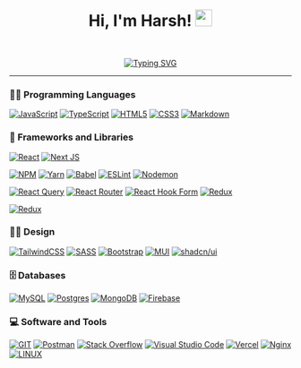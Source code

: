   <h1 align="center">
Hi, I'm Harsh!
	<a href="https://media.giphy.com/media/hvRJCLFzcasrR4ia7z/giphy.gif" target="_self">
		<img src="https://media.giphy.com/media/hvRJCLFzcasrR4ia7z/giphy.gif" width="30">
	</a>
</h1>
<br>
<p align="center">
	<a href="https://git.io/typing-svg"><img src="https://readme-typing-svg.herokuapp.com?font=Fira+Code&amp;pause=1000&amp;center=true&amp;vCenter=true&amp;width=435&amp;lines=Full+Stack+Web+Developer;committed+to+learning+new+things" alt="Typing SVG"></a>
</p>
<hr>
<h3 id="-programming-languages">👨‍💻 Programming Languages</h3>
<p>
    <a href="https://camo.githubusercontent.com/c81375f70082227e8dffe012148b4fc100ce3f7790ca15f51cc65f02051d66fa/68747470733a2f2f696d672e736869656c64732e696f2f62616467652f4a6176615363726970742d2532333332333333302e7376673f7374796c653d666c6174266c6f676f3d6a617661736372697074266c6f676f436f6c6f723d253233463744463145"><img alt="JavaScript" src="https://camo.githubusercontent.com/c81375f70082227e8dffe012148b4fc100ce3f7790ca15f51cc65f02051d66fa/68747470733a2f2f696d672e736869656c64732e696f2f62616467652f4a6176615363726970742d2532333332333333302e7376673f7374796c653d666c6174266c6f676f3d6a617661736372697074266c6f676f436f6c6f723d253233463744463145"></a>
    <a target="_blank" rel="noopener noreferrer nofollow" href="https://camo.githubusercontent.com/c014d6173a29146ac8d42cb97c98ea9995336b6559809b9779cb1283718cb615/68747470733a2f2f696d672e736869656c64732e696f2f62616467652f547970655363726970742d2532333030374143432e7376673f7374796c653d666c6174266c6f676f3d74797065736372697074266c6f676f436f6c6f723d7768697465"><img src="https://camo.githubusercontent.com/c014d6173a29146ac8d42cb97c98ea9995336b6559809b9779cb1283718cb615/68747470733a2f2f696d672e736869656c64732e696f2f62616467652f547970655363726970742d2532333030374143432e7376673f7374796c653d666c6174266c6f676f3d74797065736372697074266c6f676f436f6c6f723d7768697465" alt="TypeScript" data-canonical-src="https://img.shields.io/badge/TypeScript-#007ACC.svg?style=flat&amp;logo=typescript&amp;logoColor=white" style="max-width: 100%;"></a>
    <a target="_blank" rel="noopener noreferrer nofollow" href="https://camo.githubusercontent.com/9c5bb04c0528e485bbc26146e50c477dd4ae978a95e8b024f5edd2e14e1b5b02/68747470733a2f2f696d672e736869656c64732e696f2f62616467652f48544d4c352d2532334533344632362e7376673f7374796c653d666c6174266c6f676f3d68746d6c35266c6f676f436f6c6f723d7768697465"><img src="https://camo.githubusercontent.com/9c5bb04c0528e485bbc26146e50c477dd4ae978a95e8b024f5edd2e14e1b5b02/68747470733a2f2f696d672e736869656c64732e696f2f62616467652f48544d4c352d2532334533344632362e7376673f7374796c653d666c6174266c6f676f3d68746d6c35266c6f676f436f6c6f723d7768697465" alt="HTML5" data-canonical-src="https://img.shields.io/badge/HTML5-#E34F26.svg?style=flat&amp;logo=html5&amp;logoColor=white" style="max-width: 100%;"></a>
    <a target="_blank" rel="noopener noreferrer nofollow" href="https://camo.githubusercontent.com/11d6c8d7e0eb9434b41a9c08cc2a1be84cca9f30fafc3d918135e8e32fccd958/68747470733a2f2f696d672e736869656c64732e696f2f62616467652f435353332d2532333135373242362e7376673f7374796c653d666c6174266c6f676f3d63737333266c6f676f436f6c6f723d7768697465"><img src="https://camo.githubusercontent.com/11d6c8d7e0eb9434b41a9c08cc2a1be84cca9f30fafc3d918135e8e32fccd958/68747470733a2f2f696d672e736869656c64732e696f2f62616467652f435353332d2532333135373242362e7376673f7374796c653d666c6174266c6f676f3d63737333266c6f676f436f6c6f723d7768697465" alt="CSS3" data-canonical-src="https://img.shields.io/badge/CSS3-#1572B6.svg?style=flat&amp;logo=css3&amp;logoColor=white" style="max-width: 100%;"></a>
    <a target="_blank" rel="noopener noreferrer nofollow" href="https://camo.githubusercontent.com/8385791df6964d6529cfb8ff01deda5fdc192dfba3e47dceedd6ba7edeb2890a/68747470733a2f2f696d672e736869656c64732e696f2f62616467652f6d61726b646f776e2d2532333030303030302e7376673f7374796c653d666c6174266c6f676f3d6d61726b646f776e266c6f676f436f6c6f723d7768697465"><img src="https://camo.githubusercontent.com/8385791df6964d6529cfb8ff01deda5fdc192dfba3e47dceedd6ba7edeb2890a/68747470733a2f2f696d672e736869656c64732e696f2f62616467652f6d61726b646f776e2d2532333030303030302e7376673f7374796c653d666c6174266c6f676f3d6d61726b646f776e266c6f676f436f6c6f723d7768697465" alt="Markdown" data-canonical-src="https://img.shields.io/badge/markdown-#000000.svg?style=flat&amp;logo=markdown&amp;logoColor=white" style="max-width: 100%;"></a>
</p><h3 id="-frameworks-and-libraries">🧰 Frameworks and Libraries</h3>
<p>
    <a target="_blank" rel="noopener noreferrer nofollow" href="https://camo.githubusercontent.com/1293a5f3fed176eb018505b64108143d75574f02a57cbbf5bc4651d026564383/68747470733a2f2f696d672e736869656c64732e696f2f62616467652f72656163742d2532333230323332612e7376673f7374796c653d666c6174266c6f676f3d7265616374266c6f676f436f6c6f723d253233363144414642"><img src="https://camo.githubusercontent.com/1293a5f3fed176eb018505b64108143d75574f02a57cbbf5bc4651d026564383/68747470733a2f2f696d672e736869656c64732e696f2f62616467652f72656163742d2532333230323332612e7376673f7374796c653d666c6174266c6f676f3d7265616374266c6f676f436f6c6f723d253233363144414642" alt="React" data-canonical-src="https://img.shields.io/badge/react-#20232a.svg?style=flat&amp;logo=react&amp;logoColor=#61DAFB" style="max-width: 100%;"></a>
    <a target="_blank" rel="noopener noreferrer nofollow" href="https://camo.githubusercontent.com/c6749f126f35b150855c7f7bced22811af37f6e837426279f9e063f22cbaa753/68747470733a2f2f696d672e736869656c64732e696f2f62616467652f4e6578742d626c61636b3f7374796c653d666c6174266c6f676f3d6e6578742e6a73266c6f676f436f6c6f723d7768697465"><img src="https://camo.githubusercontent.com/c6749f126f35b150855c7f7bced22811af37f6e837426279f9e063f22cbaa753/68747470733a2f2f696d672e736869656c64732e696f2f62616467652f4e6578742d626c61636b3f7374796c653d666c6174266c6f676f3d6e6578742e6a73266c6f676f436f6c6f723d7768697465" alt="Next JS" data-canonical-src="https://img.shields.io/badge/Next-black?style=flat&amp;logo=next.js&amp;logoColor=white" style="max-width: 100%;"></a>
</p><p dir="auto">
<a target="_blank" rel="noopener noreferrer nofollow" href="https://camo.githubusercontent.com/176bf85cab961d8bfaf6791d496df0cd04129ecd44bbe77cc85b302c11a1d1d9/68747470733a2f2f696d672e736869656c64732e696f2f62616467652f6e706d2d2532334342333833372e7376673f7374796c653d666c6174266c6f676f3d6e706d266c6f676f436f6c6f723d7768697465"><img src="https://camo.githubusercontent.com/176bf85cab961d8bfaf6791d496df0cd04129ecd44bbe77cc85b302c11a1d1d9/68747470733a2f2f696d672e736869656c64732e696f2f62616467652f6e706d2d2532334342333833372e7376673f7374796c653d666c6174266c6f676f3d6e706d266c6f676f436f6c6f723d7768697465" alt="NPM" data-canonical-src="https://img.shields.io/badge/npm-#CB3837.svg?style=flat&amp;logo=npm&amp;logoColor=white" style="max-width: 100%;"></a>
<a target="_blank" rel="noopener noreferrer nofollow" href="https://camo.githubusercontent.com/7c338109a7b0ad14552fdb043637f5bbc49ef8fa983ce8c6fa5270c85d50a2fc/68747470733a2f2f696d672e736869656c64732e696f2f62616467652f7961726e2d2532333243384542422e7376673f7374796c653d666c6174266c6f676f3d7961726e266c6f676f436f6c6f723d7768697465"><img src="https://camo.githubusercontent.com/7c338109a7b0ad14552fdb043637f5bbc49ef8fa983ce8c6fa5270c85d50a2fc/68747470733a2f2f696d672e736869656c64732e696f2f62616467652f7961726e2d2532333243384542422e7376673f7374796c653d666c6174266c6f676f3d7961726e266c6f676f436f6c6f723d7768697465" alt="Yarn" data-canonical-src="https://img.shields.io/badge/yarn-#2C8EBB.svg?style=flat&amp;logo=yarn&amp;logoColor=white" style="max-width: 100%;"></a>
<a target="_blank" rel="noopener noreferrer nofollow" href="https://camo.githubusercontent.com/2ee44fd90927e287d8f6f5c6c5adcfe22667aa305dd4935ea5ca5231e652e32f/68747470733a2f2f696d672e736869656c64732e696f2f62616467652f426162656c2d4639444333653f7374796c653d666c6174266c6f676f3d626162656c266c6f676f436f6c6f723d626c61636b"><img src="https://camo.githubusercontent.com/2ee44fd90927e287d8f6f5c6c5adcfe22667aa305dd4935ea5ca5231e652e32f/68747470733a2f2f696d672e736869656c64732e696f2f62616467652f426162656c2d4639444333653f7374796c653d666c6174266c6f676f3d626162656c266c6f676f436f6c6f723d626c61636b" alt="Babel" data-canonical-src="https://img.shields.io/badge/Babel-F9DC3e?style=flat&amp;logo=babel&amp;logoColor=black" style="max-width: 100%;"></a>
<a target="_blank" rel="noopener noreferrer nofollow" href="https://camo.githubusercontent.com/cc5775c3613e6546c45d58ee357682acf962f2aca9d28b2b6d35714bb1b027f8/68747470733a2f2f696d672e736869656c64732e696f2f62616467652f45534c696e742d3442333236333f7374796c653d666c6174266c6f676f3d65736c696e74266c6f676f436f6c6f723d7768697465"><img src="https://camo.githubusercontent.com/cc5775c3613e6546c45d58ee357682acf962f2aca9d28b2b6d35714bb1b027f8/68747470733a2f2f696d672e736869656c64732e696f2f62616467652f45534c696e742d3442333236333f7374796c653d666c6174266c6f676f3d65736c696e74266c6f676f436f6c6f723d7768697465" alt="ESLint" data-canonical-src="https://img.shields.io/badge/ESLint-4B3263?style=flat&amp;logo=eslint&amp;logoColor=white" style="max-width: 100%;"></a>
<a target="_blank" rel="noopener noreferrer nofollow" href="https://camo.githubusercontent.com/8c16fa40ab76a9292d47df6c93260c3370a8ee24b38baa5c4dcff97da3f74a0b/68747470733a2f2f696d672e736869656c64732e696f2f62616467652f4e4f44454d4f4e2d2532333332333333302e7376673f7374796c653d666c6174266c6f676f3d6e6f64656d6f6e266c6f676f436f6c6f723d25424244454144"><img src="https://camo.githubusercontent.com/8c16fa40ab76a9292d47df6c93260c3370a8ee24b38baa5c4dcff97da3f74a0b/68747470733a2f2f696d672e736869656c64732e696f2f62616467652f4e4f44454d4f4e2d2532333332333333302e7376673f7374796c653d666c6174266c6f676f3d6e6f64656d6f6e266c6f676f436f6c6f723d25424244454144" alt="Nodemon" data-canonical-src="https://img.shields.io/badge/NODEMON-#323330.svg?style=flat&amp;logo=nodemon&amp;logoColor=�DEAD" style="max-width: 100%;"></a></p>
<p dir="auto">
<a target="_blank" rel="noopener noreferrer nofollow" href="https://camo.githubusercontent.com/dd48a0b3aefa8fafadec82133042da47e0de2b892d7b365b4b5175f5c5037329/68747470733a2f2f696d672e736869656c64732e696f2f62616467652f2d526561637425323051756572792d4646343135343f7374796c653d666c6174266c6f676f3d72656163742532307175657279266c6f676f436f6c6f723d7768697465"><img src="https://camo.githubusercontent.com/dd48a0b3aefa8fafadec82133042da47e0de2b892d7b365b4b5175f5c5037329/68747470733a2f2f696d672e736869656c64732e696f2f62616467652f2d526561637425323051756572792d4646343135343f7374796c653d666c6174266c6f676f3d72656163742532307175657279266c6f676f436f6c6f723d7768697465" alt="React Query" data-canonical-src="https://img.shields.io/badge/-React Query-FF4154?style=flat&amp;logo=react query&amp;logoColor=white" style="max-width: 100%;"></a>
<a target="_blank" rel="noopener noreferrer nofollow" href="https://camo.githubusercontent.com/a304faa0a3a54c8fa5475f8f1f3dc3c9812f4421d5a4d78c07d0c201aac68fde/68747470733a2f2f696d672e736869656c64732e696f2f62616467652f52656163745f526f757465722d4341343234353f7374796c653d666c6174266c6f676f3d72656163742d726f75746572266c6f676f436f6c6f723d7768697465"><img src="https://camo.githubusercontent.com/a304faa0a3a54c8fa5475f8f1f3dc3c9812f4421d5a4d78c07d0c201aac68fde/68747470733a2f2f696d672e736869656c64732e696f2f62616467652f52656163745f526f757465722d4341343234353f7374796c653d666c6174266c6f676f3d72656163742d726f75746572266c6f676f436f6c6f723d7768697465" alt="React Router" data-canonical-src="https://img.shields.io/badge/React_Router-CA4245?style=flat&amp;logo=react-router&amp;logoColor=white" style="max-width: 100%;"></a>
<a target="_blank" rel="noopener noreferrer nofollow" href="https://camo.githubusercontent.com/18b2735b80bd25f56ff12c80ae77f7e0d8a75553c3a4a7d5834d395ebb8b01d2/68747470733a2f2f696d672e736869656c64732e696f2f62616467652f5265616374253230486f6f6b253230466f726d2d2532334543353939302e7376673f7374796c653d666c6174266c6f676f3d7265616374686f6f6b666f726d266c6f676f436f6c6f723d7768697465"><img src="https://camo.githubusercontent.com/18b2735b80bd25f56ff12c80ae77f7e0d8a75553c3a4a7d5834d395ebb8b01d2/68747470733a2f2f696d672e736869656c64732e696f2f62616467652f5265616374253230486f6f6b253230466f726d2d2532334543353939302e7376673f7374796c653d666c6174266c6f676f3d7265616374686f6f6b666f726d266c6f676f436f6c6f723d7768697465" alt="React Hook Form" data-canonical-src="https://img.shields.io/badge/React Hook Form-#EC5990.svg?style=flat&amp;logo=reacthookform&amp;logoColor=white" style="max-width: 100%;"></a>
<a target="_blank" rel="noopener noreferrer nofollow" href="https://camo.githubusercontent.com/326806eacb8913fcbd41aede4d474f0234a624d0115558e1583df8d6e0de3611/68747470733a2f2f696d672e736869656c64732e696f2f62616467652f72656475782d2532333539336438382e7376673f7374796c653d666c6174266c6f676f3d7265647578266c6f676f436f6c6f723d7768697465"><img src="https://camo.githubusercontent.com/326806eacb8913fcbd41aede4d474f0234a624d0115558e1583df8d6e0de3611/68747470733a2f2f696d672e736869656c64732e696f2f62616467652f72656475782d2532333539336438382e7376673f7374796c653d666c6174266c6f676f3d7265647578266c6f676f436f6c6f723d7768697465" alt="Redux" data-canonical-src="https://img.shields.io/badge/redux-#593d88.svg?style=flat&amp;logo=redux&amp;logoColor=white" style="max-width: 100%;"></a>
</p>
<a target="_blank" rel="noopener noreferrer nofollow" href="https://img.shields.io/badge/Stripe-626CD9?style=flat&logo=Stripe&logoColor=white"><img src="https://img.shields.io/badge/Stripe-626CD9?style=flat&logo=Stripe&logoColor=white" alt="Redux" data-canonical-src="https://img.shields.io/badge/Stripe-626CD9?style=flat&logo=Stripe&logoColor=white" style="max-width: 100%;"></a>
<p>
</p>
<h3 id="️-design">👨‍🎨 Design</h3>
<p dir="auto"><a target="_blank" rel="noopener noreferrer nofollow" href="https://camo.githubusercontent.com/6da840a58ceca32acd14748febdf06c0c196f2c05fa76df0d344d864d84f1ef2/68747470733a2f2f696d672e736869656c64732e696f2f62616467652f7461696c77696e646373732d2532333338423241432e7376673f7374796c653d666c6174266c6f676f3d7461696c77696e642d637373266c6f676f436f6c6f723d7768697465"><img src="https://camo.githubusercontent.com/6da840a58ceca32acd14748febdf06c0c196f2c05fa76df0d344d864d84f1ef2/68747470733a2f2f696d672e736869656c64732e696f2f62616467652f7461696c77696e646373732d2532333338423241432e7376673f7374796c653d666c6174266c6f676f3d7461696c77696e642d637373266c6f676f436f6c6f723d7768697465" alt="TailwindCSS" data-canonical-src="https://img.shields.io/badge/tailwindcss-#38B2AC.svg?style=flat&amp;logo=tailwind-css&amp;logoColor=white" style="max-width: 100%;"></a>
<a target="_blank" rel="noopener noreferrer nofollow" href="https://camo.githubusercontent.com/57680f5eaa60e289d190da675913159d51b08da9d40438917fe04fa1111e04d4/68747470733a2f2f696d672e736869656c64732e696f2f62616467652f534153532d686f7470696e6b2e7376673f7374796c653d666c6174266c6f676f3d53415353266c6f676f436f6c6f723d7768697465"><img src="https://camo.githubusercontent.com/57680f5eaa60e289d190da675913159d51b08da9d40438917fe04fa1111e04d4/68747470733a2f2f696d672e736869656c64732e696f2f62616467652f534153532d686f7470696e6b2e7376673f7374796c653d666c6174266c6f676f3d53415353266c6f676f436f6c6f723d7768697465" alt="SASS" data-canonical-src="https://img.shields.io/badge/SASS-hotpink.svg?style=flat&amp;logo=SASS&amp;logoColor=white" style="max-width: 100%;"></a>
<a target="_blank" rel="noopener noreferrer nofollow" href="https://camo.githubusercontent.com/65235d8f90a78848f1818fb24f93e316d246979e609b669a30f04a08b7c8a3df/68747470733a2f2f696d672e736869656c64732e696f2f62616467652f626f6f7473747261702d2532333835313146412e7376673f7374796c653d666c6174266c6f676f3d626f6f747374726170266c6f676f436f6c6f723d7768697465"><img src="https://camo.githubusercontent.com/65235d8f90a78848f1818fb24f93e316d246979e609b669a30f04a08b7c8a3df/68747470733a2f2f696d672e736869656c64732e696f2f62616467652f626f6f7473747261702d2532333835313146412e7376673f7374796c653d666c6174266c6f676f3d626f6f747374726170266c6f676f436f6c6f723d7768697465" alt="Bootstrap" data-canonical-src="https://img.shields.io/badge/bootstrap-#8511FA.svg?style=flat&amp;logo=bootstrap&amp;logoColor=white" style="max-width: 100%;"></a>
<a target="_blank" rel="noopener noreferrer nofollow" href="https://camo.githubusercontent.com/84a040f65bac0a3ed39fd195957b4ab6da448e48bdcf1f3196a43fc33becf835/68747470733a2f2f696d672e736869656c64732e696f2f62616467652f4d55492d2532333030383143422e7376673f7374796c653d666c6174266c6f676f3d6d7569266c6f676f436f6c6f723d7768697465"><img src="https://camo.githubusercontent.com/84a040f65bac0a3ed39fd195957b4ab6da448e48bdcf1f3196a43fc33becf835/68747470733a2f2f696d672e736869656c64732e696f2f62616467652f4d55492d2532333030383143422e7376673f7374796c653d666c6174266c6f676f3d6d7569266c6f676f436f6c6f723d7768697465" alt="MUI" data-canonical-src="https://img.shields.io/badge/MUI-#0081CB.svg?style=flat&amp;logo=mui&amp;logoColor=white" style="max-width: 100%;"></a>
<a target="_blank" rel="noopener noreferrer nofollow" href="https://img.shields.io/badge/shadcn/ui-000000?style=flat&amp;logo=shadcnui&amp;logoColor=white"><img src="https://img.shields.io/badge/shadcn/ui-000000?style=flat&amp;logo=shadcnui&amp;logoColor=white" alt="shadcn/ui" data-canonical-src="https://img.shields.io/badge/shadcn/ui-000000?style=flat&amp;logo=shadcnui&amp;logoColor=white" style="max-width: 100%;"></a></p>

<h3 id="️-databases-and-cloud-hosting">🗄️ Databases</h3>
<p dir="auto"><a target="_blank" rel="noopener noreferrer nofollow" href="https://camo.githubusercontent.com/494d1afcb46894bd667e2272f93ff6603a7556de156afe0cbf6b6ddc60071454/68747470733a2f2f696d672e736869656c64732e696f2f62616467652f6d7973716c2d2532333030303030662e7376673f7374796c653d666c6174266c6f676f3d6d7973716c266c6f676f436f6c6f723d7768697465"><img src="https://camo.githubusercontent.com/494d1afcb46894bd667e2272f93ff6603a7556de156afe0cbf6b6ddc60071454/68747470733a2f2f696d672e736869656c64732e696f2f62616467652f6d7973716c2d2532333030303030662e7376673f7374796c653d666c6174266c6f676f3d6d7973716c266c6f676f436f6c6f723d7768697465" alt="MySQL" data-canonical-src="https://img.shields.io/badge/mysql-#00000f.svg?style=flat&amp;logo=mysql&amp;logoColor=white" style="max-width: 100%;"></a>
<a target="_blank" rel="noopener noreferrer nofollow" href="https://camo.githubusercontent.com/d55e6a03c504932b6fcbe8ab4a041ef401827a5f2e77558b3aa8a2a5c369dc63/68747470733a2f2f696d672e736869656c64732e696f2f62616467652f706f7374677265732d2532333331363139322e7376673f7374796c653d666c6174266c6f676f3d706f737467726573716c266c6f676f436f6c6f723d7768697465"><img src="https://camo.githubusercontent.com/d55e6a03c504932b6fcbe8ab4a041ef401827a5f2e77558b3aa8a2a5c369dc63/68747470733a2f2f696d672e736869656c64732e696f2f62616467652f706f7374677265732d2532333331363139322e7376673f7374796c653d666c6174266c6f676f3d706f737467726573716c266c6f676f436f6c6f723d7768697465" alt="Postgres" data-canonical-src="https://img.shields.io/badge/postgres-#316192.svg?style=flat&amp;logo=postgresql&amp;logoColor=white" style="max-width: 100%;"></a>
<a target="_blank" rel="noopener noreferrer nofollow" href="https://camo.githubusercontent.com/ba691dc56654784cf1c8f2a0928b95256578355fc5f370f0bdf00bd4b147d5d2/68747470733a2f2f696d672e736869656c64732e696f2f62616467652f4d6f6e676f44422d2532333465613934622e7376673f7374796c653d666c6174266c6f676f3d6d6f6e676f6462266c6f676f436f6c6f723d7768697465"><img src="https://camo.githubusercontent.com/ba691dc56654784cf1c8f2a0928b95256578355fc5f370f0bdf00bd4b147d5d2/68747470733a2f2f696d672e736869656c64732e696f2f62616467652f4d6f6e676f44422d2532333465613934622e7376673f7374796c653d666c6174266c6f676f3d6d6f6e676f6462266c6f676f436f6c6f723d7768697465" alt="MongoDB" data-canonical-src="https://img.shields.io/badge/MongoDB-#4ea94b.svg?style=flat&amp;logo=mongodb&amp;logoColor=white" style="max-width: 100%;"></a>
<a target="_blank" rel="noopener noreferrer nofollow" href="https://camo.githubusercontent.com/fe02fe1bba330363cd28c32b95aaf0cbaa557afa897f0d2396074bcd357a7d3a/68747470733a2f2f696d672e736869656c64732e696f2f62616467652f46697265626173652d3033394245353f7374796c653d666c6174266c6f676f3d4669726562617365266c6f676f436f6c6f723d7768697465"><img src="https://camo.githubusercontent.com/fe02fe1bba330363cd28c32b95aaf0cbaa557afa897f0d2396074bcd357a7d3a/68747470733a2f2f696d672e736869656c64732e696f2f62616467652f46697265626173652d3033394245353f7374796c653d666c6174266c6f676f3d4669726562617365266c6f676f436f6c6f723d7768697465" alt="Firebase" data-canonical-src="https://img.shields.io/badge/Firebase-039BE5?style=flat&amp;logo=Firebase&amp;logoColor=white" style="max-width: 100%;"></a>
</p>

<h3 id="-software-and-tools">💻 Software and Tools</h3>
<p>
    <a target="_blank" rel="noopener noreferrer nofollow" href="https://camo.githubusercontent.com/129ac8081ca24849aabac56d911ba466908a245cf2691a1b94dd3888f8ab91de/68747470733a2f2f696d672e736869656c64732e696f2f62616467652f4769742d6663366432363f7374796c653d666c6174266c6f676f3d676974266c6f676f436f6c6f723d7768697465"><img src="https://camo.githubusercontent.com/129ac8081ca24849aabac56d911ba466908a245cf2691a1b94dd3888f8ab91de/68747470733a2f2f696d672e736869656c64732e696f2f62616467652f4769742d6663366432363f7374796c653d666c6174266c6f676f3d676974266c6f676f436f6c6f723d7768697465" alt="GIT" data-canonical-src="https://img.shields.io/badge/Git-fc6d26?style=flat&amp;logo=git&amp;logoColor=white" style="max-width: 100%;"></a>
    <a href="https://img.shields.io/badge/Postman-FF6C37?logo=postman&amp;logoColor=white"><img alt="Postman" src="https://img.shields.io/badge/Postman-FF6C37?logo=postman&amp;logoColor=white"></a>
    <a href="https://img.shields.io/badge/-Stack Overflow-FE7A16?logo=stack-overflow&amp;logoColor=white"><img alt="Stack Overflow" src="https://img.shields.io/badge/-Stack Overflow-FE7A16?logo=stack-overflow&amp;logoColor=white"></a>
    <a href="https://img.shields.io/badge/VSCode-0078D4?style=flat&amp;logo=visual studio code&amp;logoColor=white"><img alt="Visual Studio Code" src="https://img.shields.io/badge/VSCode-0078D4?style=flat&amp;logo=visual studio code&amp;logoColor=white"></a>
    <a target="_blank" rel="noopener noreferrer nofollow" href="https://camo.githubusercontent.com/86ff557b1a7cb5d815e2871a2ae03b47468260b93ae17415829c27d7590666e9/68747470733a2f2f696d672e736869656c64732e696f2f62616467652f76657263656c2d2532333030303030302e7376673f7374796c653d666c6174266c6f676f3d76657263656c266c6f676f436f6c6f723d7768697465"><img src="https://camo.githubusercontent.com/86ff557b1a7cb5d815e2871a2ae03b47468260b93ae17415829c27d7590666e9/68747470733a2f2f696d672e736869656c64732e696f2f62616467652f76657263656c2d2532333030303030302e7376673f7374796c653d666c6174266c6f676f3d76657263656c266c6f676f436f6c6f723d7768697465" alt="Vercel" data-canonical-src="https://img.shields.io/badge/vercel-#000000.svg?style=flat&amp;logo=vercel&amp;logoColor=white" style="max-width: 100%;"></a>
    <a target="_blank" rel="noopener noreferrer nofollow" href="https://camo.githubusercontent.com/088bbc96836017784333149760de50afcac833da05ed4024f1ab59c69758b467/68747470733a2f2f696d672e736869656c64732e696f2f62616467652f6e67696e782d2532333030393633392e7376673f7374796c653d666c6174266c6f676f3d6e67696e78266c6f676f436f6c6f723d7768697465"><img src="https://camo.githubusercontent.com/088bbc96836017784333149760de50afcac833da05ed4024f1ab59c69758b467/68747470733a2f2f696d672e736869656c64732e696f2f62616467652f6e67696e782d2532333030393633392e7376673f7374796c653d666c6174266c6f676f3d6e67696e78266c6f676f436f6c6f723d7768697465" alt="Nginx" data-canonical-src="https://img.shields.io/badge/nginx-#009639.svg?style=flat&amp;logo=nginx&amp;logoColor=white" style="max-width: 100%;"></a>
    <a target="_blank" rel="noopener noreferrer nofollow" href="https://camo.githubusercontent.com/9ab20bff209934f9d7249297d0e6e80d09cb419502410a1799ce296005d832b0/68747470733a2f2f696d672e736869656c64732e696f2f62616467652f4c696e75782d4643433632343f7374796c653d666c6174266c6f676f3d6c696e7578266c6f676f436f6c6f723d626c61636b"><img src="https://camo.githubusercontent.com/9ab20bff209934f9d7249297d0e6e80d09cb419502410a1799ce296005d832b0/68747470733a2f2f696d672e736869656c64732e696f2f62616467652f4c696e75782d4643433632343f7374796c653d666c6174266c6f676f3d6c696e7578266c6f676f436f6c6f723d626c61636b" alt="LINUX" data-canonical-src="https://img.shields.io/badge/Linux-FCC624?style=flat&amp;logo=linux&amp;logoColor=black" style="max-width: 100%;"></a>
</p>
<br>
